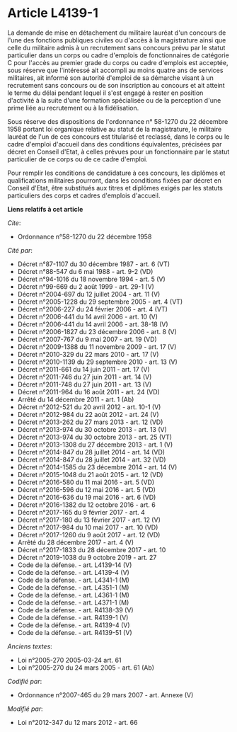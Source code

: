 # Article L4139-1

La demande de mise en détachement du militaire lauréat d'un concours de l'une des fonctions publiques civiles ou d'accès à la
magistrature ainsi que celle du militaire admis à un recrutement sans concours prévu par le statut particulier dans un corps
ou cadre d'emplois de fonctionnaires de catégorie C pour l'accès au premier grade du corps ou cadre d'emplois est acceptée,
sous réserve que l'intéressé ait accompli au moins quatre ans de services militaires, ait informé son   autorité d'emploi de
sa démarche visant à un recrutement sans concours ou de son inscription au concours et ait atteint le terme du délai pendant
lequel il s'est engagé à rester en position d'activité à la suite d'une formation spécialisée ou de la perception d'une prime
liée au recrutement ou à la fidélisation. 

Sous réserve des dispositions de l'ordonnance n° 58-1270 du 22 décembre 1958 portant loi organique relative au statut de la
magistrature, le militaire lauréat de l'un de ces concours est titularisé et reclassé, dans le corps ou le cadre d'emploi
d'accueil dans des conditions équivalentes, précisées par décret en Conseil d'Etat, à celles prévues pour un fonctionnaire
par le statut particulier de ce corps ou de ce cadre d'emploi. 

Pour remplir les conditions de candidature à ces concours, les diplômes et qualifications militaires pourront, dans les
conditions fixées par décret en Conseil d'Etat, être substitués aux titres et diplômes exigés par les statuts particuliers
des corps et cadres d'emplois d'accueil.

**Liens relatifs à cet article**

_Cite_:

  - Ordonnance n°58-1270 du 22 décembre 1958

_Cité par_:

  - Décret n°87-1107 du 30 décembre 1987 - art. 6 (VT)
  - Décret n°88-547 du 6 mai 1988 - art. 9-2 (VD)
  - Décret n°94-1016 du 18 novembre 1994 - art. 5 (V)
  - Décret n°99-669 du 2 août 1999 - art. 29-1 (V)
  - Décret n°2004-697 du 12 juillet 2004 - art. 11 (V)
  - Décret n°2005-1228 du 29 septembre 2005 - art. 4 (VT)
  - Décret n°2006-227 du 24 février 2006 - art. 4 (VT)
  - Décret n°2006-441 du 14 avril 2006 - art. 10 (V)
  - Décret n°2006-441 du 14 avril 2006 - art. 38-18 (V)
  - Décret n°2006-1827 du 23 décembre 2006 - art. 8 (V)
  - Décret n°2007-767 du 9 mai 2007 - art. 19 (VD)
  - Décret n°2009-1388 du 11 novembre 2009 - art. 17 (V)
  - Décret n°2010-329 du 22 mars 2010 - art. 17 (V)
  - Décret n°2010-1139 du 29 septembre 2010 - art. 13 (V)
  - Décret n°2011-661 du 14 juin 2011 - art. 17 (V)
  - Décret n°2011-746 du 27 juin 2011 - art. 14 (V)
  - Décret n°2011-748 du 27 juin 2011 - art. 13 (V)
  - Décret n°2011-964 du 16 août 2011 - art. 24 (VD)
  - Arrêté du 14 décembre 2011 - art. 1 (Ab)
  - Décret n°2012-521 du 20 avril 2012 - art. 10-1 (V)
  - Décret n°2012-984 du 22 août 2012 - art. 24 (V)
  - Décret n°2013-262 du 27 mars 2013 - art. 12 (VD)
  - Décret n°2013-974 du 30 octobre 2013 - art. 13 (V)
  - Décret n°2013-974 du 30 octobre 2013 - art. 25 (VT)
  - Décret n°2013-1308 du 27 décembre 2013 - art. 1 (V)
  - Décret n°2014-847 du 28 juillet 2014 - art. 14 (VD)
  - Décret n°2014-847 du 28 juillet 2014 - art. 32 (VD)
  - Décret n°2014-1585 du 23 décembre 2014 - art. 14 (V)
  - Décret n°2015-1048 du 21 août 2015 - art. 12 (VD)
  - Décret n°2016-580 du 11 mai 2016 - art. 5 (VD)
  - Décret n°2016-596 du 12 mai 2016 - art. 5 (VD)
  - Décret n°2016-636 du 19 mai 2016 - art. 6 (VD)
  - Décret n°2016-1382 du 12 octobre 2016 - art. 6
  - Décret n°2017-165 du 9 février 2017 - art. 4
  - Décret n°2017-180 du 13 février 2017 - art. 12 (V)
  - Décret n°2017-984 du 10 mai 2017 - art. 10 (VD)
  - Décret n°2017-1260 du 9 août 2017 - art. 12 (VD)
  - Arrêté du 28 décembre 2017 - art. 4 (V)
  - Décret n°2017-1833 du 28 décembre 2017 - art. 10
  - Décret n°2019-1038 du 9 octobre 2019 - art. 27
  - Code de la défense. - art. L4139-14 (V)
  - Code de la défense. - art. L4139-4 (V)
  - Code de la défense. - art. L4341-1 (M)
  - Code de la défense. - art. L4351-1 (M)
  - Code de la défense. - art. L4361-1 (M)
  - Code de la défense. - art. L4371-1 (M)
  - Code de la défense. - art. R4138-39 (V)
  - Code de la défense. - art. R4139-1 (V)
  - Code de la défense. - art. R4139-4 (V)
  - Code de la défense. - art. R4139-51 (V)

_Anciens textes_:

  - Loi n°2005-270 2005-03-24 art. 61
  - Loi n°2005-270 du 24 mars 2005 - art. 61 (Ab)

_Codifié par_:

  - Ordonnance n°2007-465 du 29 mars 2007 - art. Annexe (V)

_Modifié par_:

  - Loi n°2012-347 du 12 mars 2012 - art. 66
